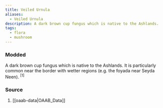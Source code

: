 ```yaml
---
title: Veiled Urnula
aliases:
  - Veiled Urnula
description: A dark brown cup fungus which is native to the Ashlands.
tags:
  - flora
  - mushroom
---
```

### Modded
A dark brown cup fungus which is native to the Ashlands. It is particularly common near the border with wetter regions (e.g. the foyada near Seyda Neen). <sup>[1]</sup>
### Source
1. [[oaab-data|OAAB_Data]]